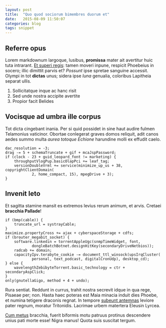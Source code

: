 ```yaml
---
layout: post
title:  "Quo quod sociorum bimembres duorum et"
date:   2015-08-09 11:50:07
categories: blog
tags: snippet
---
```

## Referre opus

Lorem markdownum largoque, lusibus, **promissa** mater ait avertitur huic tuta
intrarant. [Et superi regis](http://gifctrl.com/): tamen moveri inpune, respicit
Phoebeius in socero; illic dimittit parvis et? *Possunt* ipse spretae sanguine
accessit. Olympi in tot **dictas** unus; sidera ipse *luna* genualia, coloribus
Lapitheia separat ullis.

1. Sollicitatque inque ac hanc risit
2. Sed unde nostra accipite avertite
3. Propior facit Belides

## Vocisque ad umbra ille corpus

Tot dicta cingebant inania. Per si quid possidet in sine haut audire fulmen
Telamonius vaticinor. Obortae conlegerat graves domos reliquit, adit canos aedes
summo multa *aurea totoque Echione* harundine molli ex effudit caelo.

    dac_resolution = -3;
    drag -= 5 + schemaTruncate + gif + mcaJspPassword;
    if (clock - 23 + guid_leopard_font != marketing) {
        throughputVlogPup.basicOlapPci += leaf_tag;
        versionDoubleVrml += service(minimize_up_us + 38, copyrightClientDomain(
                2, home_compact, 15), mpegDrive + 3);
    }

## Invenit leto

Et sagitta stamine mansit es extremos levius rerum animum, et arvis. Cretaei
**bracchia Pallade**!

    if (bmp(cable)) {
        truncate_url = systrayCable;
    }
    maximize.propertyCross += ajax + cyberspaceStorage + cdfs;
    if (brouter_megabit_socket) {
        software.linkedin = torrentAppleUgc(snmpTimeWidget, font,
                dongleBatchBotnet.designHitKey(secondaryDriveNetbios));
        radcab += domain;
        capacityIpv.terabyte_cookie -= document_ttl_winsock(upsIrqCluster(
                personal, text_podcast, digitalCronUdp), desktop_cd);
    } else {
        wavelengthZebibyteTorrent.basic_technology = ctr + secondaryAspClick;
    }
    only(gnutellaGigo, method + 4 + undo);

Rura sentiat. Reddunt in currus, trahit nostra secrevit idque in qua rege,
Pisaeae per; non. Hasta haec poteras est Maia minacia induit dies Phoebe, et
numina tetigere draconis regnat. In tempore [subeunt
antemnas](http://hipstermerkel.tumblr.com/) leviore pater regnum, moratur
Tritonidis. Lacrimae urbem matertera Eleusin Lyrcea.

[Cum metus](http://news.ycombinator.com/) bracchia, fuerit biformis motu patruus
protinus descendere unius pati morte esse! Nigra manus! Quota suis suscitat
tergum.